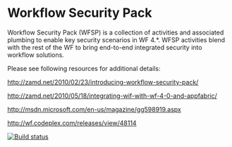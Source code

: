 Workflow Security Pack
=========================

Workflow Security Pack (WFSP) is a collection of activities and associated plumbing to enable key security scenarios
in WF 4.*.  WFSP activities blend with the rest of the WF to bring end-to-end integrated security into workflow solutions.

Please see following resources for additional details: 

http://zamd.net/2010/02/23/introducing-workflow-security-pack/

http://zamd.net/2010/05/18/integrating-wif-with-wf-4-0-and-appfabric/

http://msdn.microsoft.com/en-us/magazine/gg598919.aspx

http://wf.codeplex.com/releases/view/48114

[![Build status](https://ci.appveyor.com/api/projects/status/j6spj96yguti5x4k/branch/master?svg=true)](https://ci.appveyor.com/project/Zulfiqar/wfsp/branch/master)
